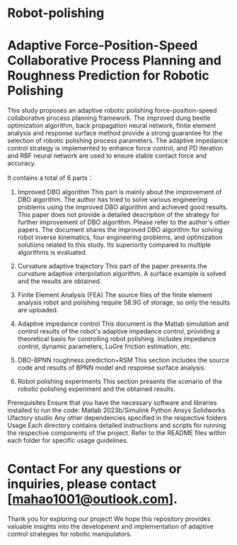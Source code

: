 # Robot-polishing
# Adaptive Force-Position-Speed Collaborative Process Planning and Roughness Prediction for Robotic Polishing

This study proposes an adaptive robotic polishing force-position-speed collaborative process planning framework. The improved dung beetle optimization algorithm, back propagation neural network, finite element analysis and response surface method provide a strong guarantee for the selection of robotic polishing process parameters. The adaptive impedance control strategy is implemented to enhance force control, and PD iteration and RBF neural network are used to ensure stable contact force and accuracy.

It contains a total of 6 parts：

1.	Improved DBO algorithm
This part is mainly about the improvement of DBO algorithm. The author has tried to solve various engineering problems using the improved DBO algorithm and achieved good results. This paper does not provide a detailed description of the strategy for further improvement of DBO algorithm. Please refer to the author's other papers.
The document shares the improved DBO algorithm for solving robot inverse kinematics, four engineering problems, and optimization solutions related to this study. Its superiority compared to multiple algorithms is evaluated.

2.	Curvature adaptive trajectory
This part of the paper presents the curvature adaptive interpolation algorithm. A surface example is solved and the results are obtained.

3.	Finite Element Analysis (FEA)
The source files of the finite element analysis robot and polishing require 58.9G of storage, so only the results are uploaded.

4.	Adaptive impedance control
This document is the Matlab simulation and control results of the robot's adaptive impedance control, providing a theoretical basis for controlling robot polishing. Includes impedance control, dynamic parameters, LuGre friction estimation, etc.

5.	DBO-BPNN roughness prediction+RSM
This section includes the source code and results of BPNN model and response surface analysis.

6.	Robot polishing experiments
This section presents the scenario of the robotic polishing experiment and the obtained results.

Prerequisites Ensure that you have the necessary software and libraries installed to run the code:
Matlab 2023b/Simulink
Python
Ansys
Solidworks
Ufactory studio
Any other dependencies specified in the respective folders
Usage Each directory contains detailed instructions and scripts for running the respective components of the project. Refer to the README files within each folder for specific usage guidelines.

# Contact For any questions or inquiries, please contact [mahao1001@outlook.com].

Thank you for exploring our project! We hope this repository provides valuable insights into the development and implementation of adaptive control strategies for robotic manipulators.
